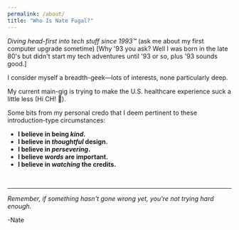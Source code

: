```yaml
---
permalink: /about/
title: "Who Is Nate Fugal?"
---
```


_Diving head-first into tech stuff since 1993™_ (ask me about my first computer upgrade sometime) [Why '93 you ask? Well I was born in the late 80's but didn't start my tech adventures until '93 or so, plus '93 sounds good.] 

I consider myself a breadth-geek—lots of interests, none particularly deep.

My current main-gig is trying to make the U.S. healthcare experience suck a little less (Hi CH! 👋).

Some bits from my personal credo that I deem pertinent to these introduction-type circumstances:

  + **I believe in being _kind_.**
  + **I believe in _thoughtful_ design.**
  + **I believe in _persevering_.**
  + **I believe _words_ are important.**
  + **I believe in _watching_ the credits.**  


<br />

___

_Remember, if something hasn't gone wrong yet, you're not trying hard enough._

-Nate